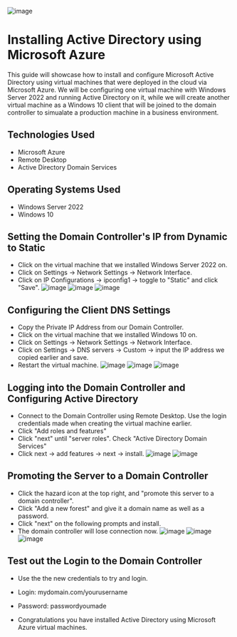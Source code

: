 ![image](https://github.com/user-attachments/assets/3a9e2e2d-8cd5-4c41-be9c-9f3cb1d4d270)
# Installing Active Directory using Microsoft Azure
This guide will showcase how to install and configure Microsoft Active Directory using virtual machines that were deployed in the cloud via Microsoft Azure. We will be configuring one virtual machine with Windows Server 2022 and running Active Directory on it, while we will create another virtual machine as a Windows 10 client that will be joined to the domain controller to simualate a production machine in a business environment.

## Technologies Used
- Microsoft Azure
- Remote Desktop
- Active Directory Domain Services

## Operating Systems Used
- Windows Server 2022
- Windows 10

## Setting the Domain Controller's IP from Dynamic to Static
- Click on the virtual machine that we installed Windows Server 2022 on.
- Click on Settings -> Network Settings -> Network Interface.
- Click on IP Configurations -> ipconfig1 -> toggle to "Static" and click "Save".
![image](https://github.com/user-attachments/assets/6261ac5c-2d4c-42f5-bc00-4d66aa95ca13)
![image](https://github.com/user-attachments/assets/cc233cd1-2cb9-41ac-823b-1b27bd485175)
![image](https://github.com/user-attachments/assets/75b70122-f24e-4449-99f9-0296e0dc2fef)

## Configuring the Client DNS Settings
- Copy the Private IP Address from our Domain Controller.
- Click on the virtual machine that we installed Windows 10 on.
- Click on Settings -> Network Settings -> Network Interface.
- Click on Settings -> DNS servers -> Custom -> input the IP address we copied earlier and save.
- Restart the virtual machine.
![image](https://github.com/user-attachments/assets/e5b5a9f5-a8db-441c-96a1-48fbfb549721)
![image](https://github.com/user-attachments/assets/73628ba3-220d-47d8-ac7b-ec98ccf6f010)
![image](https://github.com/user-attachments/assets/dd1b6444-2a0a-4c22-9d3e-1fcbcf52690c)

## Logging into the Domain Controller and Configuring Active Directory
- Connect to the Domain Controller using Remote Desktop. Use the login credentials made when creating the virtual machine earlier.
- Click "Add roles and features"
- Click "next" until "server roles". Check "Active Directory Domain Services"
- Click next -> add features -> next -> install. 
![image](https://github.com/user-attachments/assets/be4a757d-ee57-497a-b786-64085b0c721b)
![image](https://github.com/user-attachments/assets/83353a8d-c492-4cbc-8dd9-4be7f4a2b0e3)


## Promoting the Server to a Domain Controller
- Click the hazard icon at the top right, and "promote this server to a domain controller".
- Click "Add a new forest" and give it a domain name as well as a password.
- Click "next" on the following prompts and install.
- The domain controller will lose connection now.
![image](https://github.com/user-attachments/assets/81bfdf88-5156-4333-a9a8-c966b348b75a)
![image](https://github.com/user-attachments/assets/1f9dfacf-529b-4c59-b587-44749a8aba61)
![image](https://github.com/user-attachments/assets/63479ff2-75bb-4b72-af74-3f61858cac3a)

## Test out the Login to the Domain Controller
- Use the the new credentials to try and login.
- Login: mydomain.com/yourusername
- Password: passwordyoumade

- Congratulations you have installed Active Directory using Microsoft Azure virtual machines.
